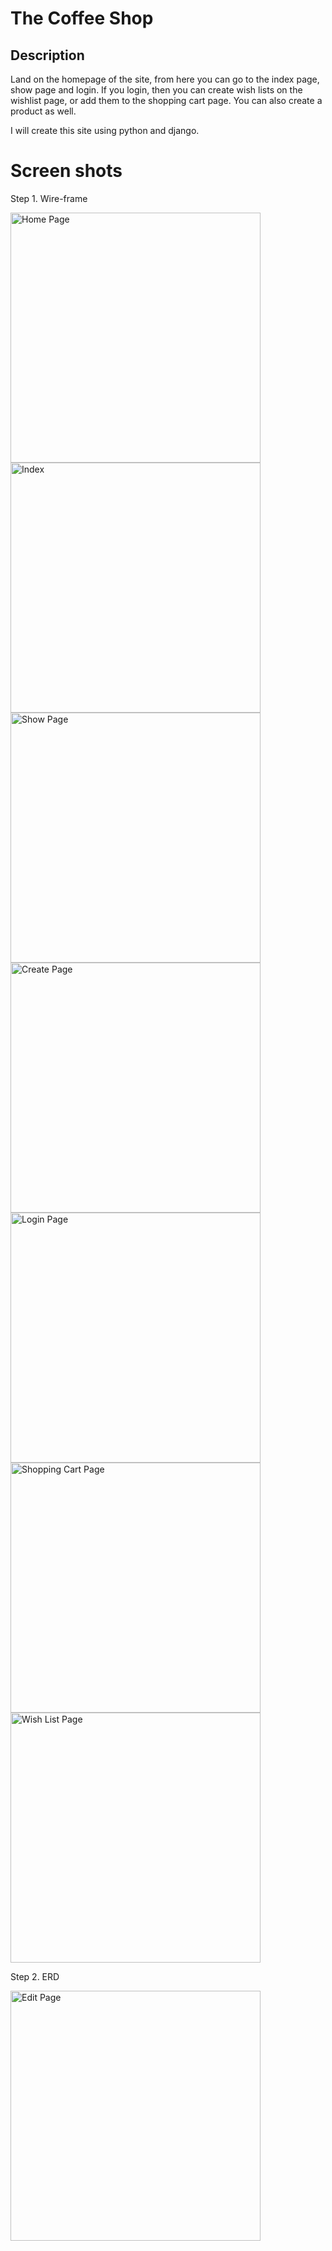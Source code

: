 # The Coffee Shop

## Description

Land on the homepage of the site, from here you can go to the index page, show page and login. If you login, then you can create wish lists on the wishlist page, or add them to the shopping cart page. You can also create a product as well. 

I will create this site using python and django.

# Screen shots

 Step 1. Wire-frame
 
 <img width="400" alt="Home Page" src="https://i.imgur.com/o1H8A3K.png">
 <img width="400" alt="Index" src="https://i.imgur.com/Rt7emqv.png">
 <img width="400" alt="Show Page" src="https://i.imgur.com/DHe2ESn.png">
 <img width="400" alt="Create Page" src="https://i.imgur.com/EwF7RRI.png">
 <img width="400" alt="Login Page" src="https://i.imgur.com/epsdMso.png">
 <img width="400" alt="Shopping Cart Page" src="https://i.imgur.com/WZotZEo.png">
 <img width="400" alt="Wish List Page" src="https://i.imgur.com/cXwDoo2.png">

Step 2. ERD

<img width="400" alt="Edit Page" src="https://i.imgur.com/2oOthbm.png">
 